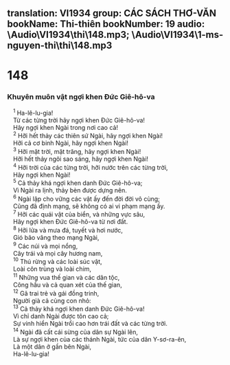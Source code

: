 translation: VI1934
group: CÁC SÁCH THƠ-VĂN
bookName: Thi-thiên 
bookNumber: 19
audio: \Audio\VI1934\thi\148.mp3; \Audio\VI1934\1-ms-nguyen-thi\thi\148.mp3
-------

<div class="title"><h1>148</h1><h3>Khuyên muôn vật ngợi khen Đức Giê-hô-va</h3></div>
<span class="verse thi_148_1"> <sup>1</sup> Ha-lê-lu-gia! <br/> Từ các từng trời hãy ngợi khen Đức Giê-hô-va! <br/> Hãy ngợi khen Ngài trong nơi cao cả! <br/></span>
<span class="verse thi_148_2"> <sup>2</sup> Hỡi hết thảy các thiên sứ Ngài, hãy ngợi khen Ngài! <br/> Hỡi cả cơ binh Ngài, hãy ngợi khen Ngài! <br/></span>
<span class="verse thi_148_3"> <sup>3</sup> Hỡi mặt trời, mặt trăng, hãy ngợi khen Ngài! <br/> Hỡi hết thảy ngôi sao sáng, hãy ngợi khen Ngài! <br/></span>
<span class="verse thi_148_4"> <sup>4</sup> Hỡi trời của các từng trời, hỡi nước trên các từng trời, <br/> Hãy ngợi khen Ngài! <br/></span>
<span class="verse thi_148_5"> <sup>5</sup> Cả thảy khá ngợi khen danh Đức Giê-hô-va; <br/> Vì Ngài ra lịnh, thảy bèn được dựng nên. <br/></span>
<span class="verse thi_148_6"> <sup>6</sup> Ngài lập cho vững các vật ấy đến đời đời vô cùng; <br/> Cũng đã định mạng, sẽ không có ai vi phạm mạng ấy. <br/></span>
<span class="verse thi_148_7"> <sup>7</sup> Hỡi các quái vật của biển, và những vực sâu, <br/> Hãy ngợi khen Đức Giê-hô-va từ nơi đất. <br/></span>
<span class="verse thi_148_8"> <sup>8</sup> Hỡi lửa và mưa đá, tuyết và hơi nước, <br/> Gió bão vâng theo mạng Ngài, <br/></span>
<span class="verse thi_148_9"> <sup>9</sup> Các núi và mọi nổng, <br/> Cây trái và mọi cây hương nam, <br/></span>
<span class="verse thi_148_10"> <sup>10</sup> Thú rừng và các loài súc vật, <br/> Loài côn trùng và loài chim, <br/></span>
<span class="verse thi_148_11"> <sup>11</sup> Những vua thế gian và các dân tộc, <br/> Công hầu và cả quan xét của thế gian, <br/></span>
<span class="verse thi_148_12"> <sup>12</sup> Gã trai trẻ và gái đồng trinh, <br/> Người già cả cùng con nhỏ: <br/></span>
<span class="verse thi_148_13"> <sup>13</sup> Cả thảy khá ngợi khen danh Đức Giê-hô-va! <br/> Vì chỉ danh Ngài được tôn cao cả; <br/> Sự vinh hiển Ngài trổi cao hơn trái đất và các từng trời. <br/></span>
<span class="verse thi_148_14"> <sup>14</sup> Ngài đã cất cái sừng của dân sự Ngài lên, <br/> Là sự ngợi khen của các thánh Ngài, tức của dân Y-sơ-ra-ên, <br/> Là một dân ở gần bên Ngài, <br/> Ha-lê-lu-gia! <br/></span>
